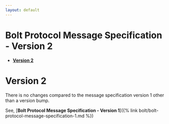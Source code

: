 ```yaml
---
layout: default
---
```

# Bolt Protocol Message Specification - Version 2


* [**Version 2**](#version-2)


# Version 2

There is no changes compared to the message specification version 1 other than a version bump.

See, [**Bolt Protocol Message Specification - Version 1**]({% link bolt/bolt-protocol-message-specification-1.md %})
